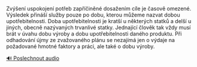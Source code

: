 
Zvýšení uspokojení potřeb zapříčiněné dosažením cíle je časově omezené. Výsledek přináší služby pouze po dobu, kterou můžeme nazvat dobou upotřebitelnosti. Doba upotřebitelnosti je kratší u některých statků a delší u jiných, obecně nazývaných trvanlivé statky. Jednající člověk tak vždy musí brát v úvahu dobu výroby a dobu upotřebitelnosti daného produktu. Při odhadování újmy ze zvažovaného plánu se nezajímá jen o výdaje na požadované hmotné faktory a práci, ale také o dobu výroby.

[🔊 Poslechnout audio](/data/7-paragraphs/audio/chapter_87/para_012-Zven-uspokojen-poteb-zapinn-dosaenm-c.mp3)
